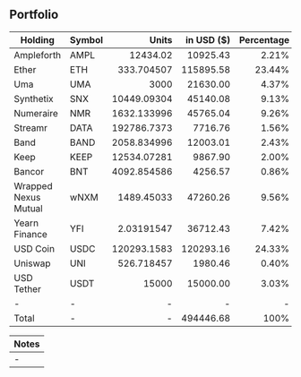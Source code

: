 ## Portfolio

| Holding              | Symbol | Units       | in USD ($)  | Percentage |
|----------------------|--------|-------------:|-------------:|------------:|
| Ampleforth           | AMPL   | 12434.02    | 10925.43   | 2.21%      |
| Ether                | ETH    | 333.704507  | 115895.58  | 23.44%     |
| Uma                  | UMA    | 3000        | 21630.00   | 4.37%      |
| Synthetix            | SNX    | 10449.09304 | 45140.08   | 9.13%      |
| Numeraire            | NMR    | 1632.133996 | 45765.04   | 9.26%      |
| Streamr              | DATA   | 192786.7373 | 7716.76    | 1.56%      |
| Band                 | BAND   | 2058.834996 | 12003.01   | 2.43%      |
| Keep                 | KEEP   | 12534.07281 | 9867.90    | 2.00%      |
| Bancor               | BNT    | 4092.854586 | 4256.57    | 0.86%      |
| Wrapped Nexus Mutual | wNXM   | 1489.45033  | 47260.26   | 9.56%      |
| Yearn Finance        | YFI    | 2.03191547  | 36712.43   | 7.42%      |
| USD Coin             | USDC   | 120293.1583 | 120293.16  | 24.33%     |
| Uniswap              | UNI    | 526.718457  | 1980.46    | 0.40%      |
| USD Tether           | USDT   | 15000       | 15000.00   | 3.03%      |
| -                    | -      | -           | -          | -          |
| Total                | -      | -           | 494446.68  | 100%       |

|Notes|
|---|
|-|
